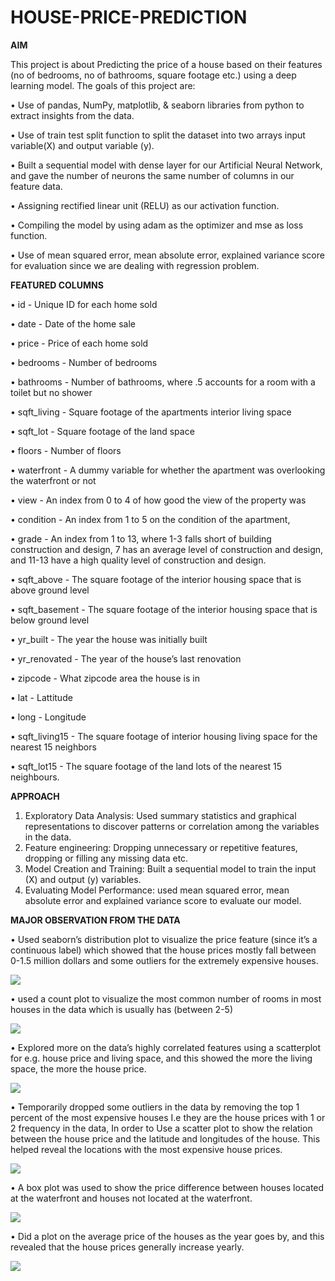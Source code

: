 # HOUSE-PRICE-PREDICTION

**AIM**

This project is about Predicting the price of a house based on their features (no of bedrooms, no of bathrooms, square footage etc.) using a deep learning model. The goals of this project are:

•	Use of pandas, NumPy, matplotlib, & seaborn libraries from python to extract insights from the data.

•	Use of train test split function to split the dataset into two arrays input variable(X) and output variable (y).

•	Built a sequential model with dense layer for our Artificial Neural Network, and gave the number of neurons the same number of columns in our feature data.

•	Assigning rectified linear unit (RELU) as our activation function.

•	Compiling the model by using adam as the optimizer and mse as loss function.

•	Use of mean squared error, mean absolute error, explained variance score for evaluation since we are dealing with regression problem.

**FEATURED COLUMNS**

•	id - Unique ID for each home sold

•	date - Date of the home sale

•	price - Price of each home sold

•	bedrooms - Number of bedrooms

•	bathrooms - Number of bathrooms, where .5 accounts for a room with a toilet but no shower

•	sqft_living - Square footage of the apartments interior living space

•	sqft_lot - Square footage of the land space

•	floors - Number of floors

•	waterfront - A dummy variable for whether the apartment was overlooking the waterfront or not

•	view - An index from 0 to 4 of how good the view of the property was

•	condition - An index from 1 to 5 on the condition of the apartment,

•	grade - An index from 1 to 13, where 1-3 falls short of building construction and design, 7 has an average level of construction and design, and 11-13 have a high quality level of construction and design.

•	sqft_above - The square footage of the interior housing space that is above ground level

•	sqft_basement - The square footage of the interior housing space that is below ground level

•	yr_built - The year the house was initially built

•	yr_renovated - The year of the house’s last renovation

•	zipcode - What zipcode area the house is in

•	lat - Lattitude

•	long - Longitude

•	sqft_living15 - The square footage of interior housing living space for the nearest 15 neighbors

•	sqft_lot15 - The square footage of the land lots of the nearest 15 neighbours.

**APPROACH**

1.	Exploratory Data Analysis: Used summary statistics and graphical representations to discover patterns or correlation among the variables in the data.
2.	Feature engineering: Dropping unnecessary or repetitive features, dropping or filling any missing data etc.
3.	Model Creation and Training: Built a sequential model to train the input (X) and output (y) variables.
4.	Evaluating Model Performance: used mean squared error, mean absolute error and explained variance score to evaluate our model.

**MAJOR OBSERVATION FROM THE DATA**

•	Used seaborn’s distribution plot to visualize the price feature (since it’s a continuous label) which showed that the house prices mostly fall between 0-1.5 million dollars and some outliers for the extremely expensive houses.

![](Images/images21.png)

•	used a count plot to visualize the most common number of rooms in most houses in the data which is usually has (between 2-5)

![](Images/images22.png)

•	Explored more on the data’s highly correlated features using a scatterplot for e.g. house price and living space, and this showed the more the living space, the more the house price.

![](Images/images23.png)

•	Temporarily dropped some outliers in the data by removing the top 1 percent of the most expensive houses I.e they are the house prices with 1 or 2 frequency in the data, In order to Use a scatter plot to show the relation between the house price and the latitude and longitudes of the house. This helped reveal the locations with the most expensive house prices.

![](Images/images24.png)

•	A box plot was used to show the price difference between houses located at the waterfront and houses not located at the waterfront.

![](Images/images25.png)

•	Did a plot on the average price of the houses as the year goes by, and this revealed that the house prices generally increase yearly.

![](Images/images26.png)

